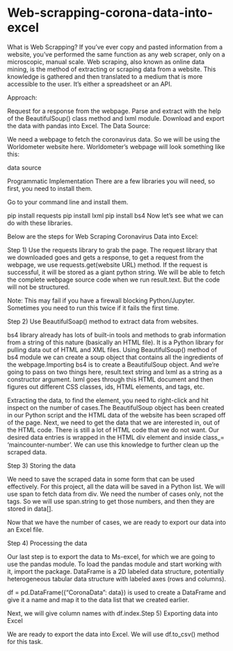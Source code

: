 # Web-scrapping-corona-data-into-excel
What is Web Scrapping?
If you’ve ever copy and pasted information from a website, you’ve performed the same function as any web scraper, only on a microscopic, manual scale. Web scraping, also known as online data mining, is the method of extracting or scraping data from a website. This knowledge is gathered and then translated to a medium that is more accessible to the user. It’s either a spreadsheet or an API.

Approach: 

Request for a response from the webpage.
Parse and extract with the help of the BeautifulSoup() class method and lxml module.
Download and export the data with pandas into Excel.
The Data Source:

We need a webpage to fetch the coronavirus data. So we will be using the Worldometer website here. Worldometer’s webpage will look something like this:


data source 

Programmatic Implementation
There are a few libraries you will need, so first, you need to install them.

Go to your command line and install them.

pip install requests
pip install lxml
pip install bs4
Now let’s see what we can do with these libraries.

Below are the steps for Web Scraping Coronavirus Data into Excel:

Step 1) Use the requests library to grab the page.
The request library that we downloaded goes and gets a response, to get a request from the webpage, we use requests.get(website URL) method. If the request is successful, it will be stored as a giant python string. We will be able to fetch the complete webpage source code when we run result.text. But the code will not be structured.

Note: This may fail if you have a firewall blocking Python/Jupyter. Sometimes you need to run this twice if it fails the first time.

Step 2) Use BeautifulSoap() method to extract data from websites. 

bs4 library already has lots of built-in tools and methods to grab information from a string of this nature (basically an HTML file). It is a Python library for pulling data out of HTML and XML files. Using BeautifulSoup() method of bs4 module we can create a soup object that contains all the ingredients of the webpage.Importing bs4 is to create a BeautifulSoup object. And we’re going to pass on two things here, result.text string and lxml as a string as a constructor argument. lxml goes through this HTML document and then figures out different CSS classes, ids, HTML elements, and tags, etc.

Extracting the data, to find the element, you need to right-click and hit inspect on the number of cases.The BeautifulSoup object has been created in our Python script and the HTML data of the website has been scraped off of the page. Next, we need to get the data that we are interested in, out of the HTML code. There is still a lot of HTML code that we do not want. Our desired data entries is wrapped in the HTML div element and inside class_= ‘maincounter-number’. We can use this knowledge to further clean up the scraped data.

Step 3) Storing the data

We need to save the scraped data in some form that can be used effectively. For this project, all the data will be saved in a Python list. We will use span to fetch data from div. We need the number of cases only, not the tags. So we will use span.string to get those numbers, and then they are stored in data[].

Now that we have the number of cases, we are ready to export our data into an Excel file.

Step 4) Processing the data

Our last step is to export the data to Ms-excel, for which we are going to use the pandas module. To load the pandas module and start working with it, import the package.  DataFrame is a 2D labeled data structure, potentially heterogeneous tabular data structure with labeled axes (rows and columns).

df = pd.DataFrame({“CoronaData”: data}) is used to create a DataFrame and give it a name and map it to the data list that we created earlier.

Next, we will give column names with df.index.Step 5) Exporting data into Excel

We are ready to export the data into Excel. We will use df.to_csv() method for this task. 
